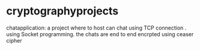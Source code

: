 # cryptographyprojects
chatapplication: a project where to host can chat using TCP connection . using Socket programming. the chats are end to end encrpted using ceaser cipher
